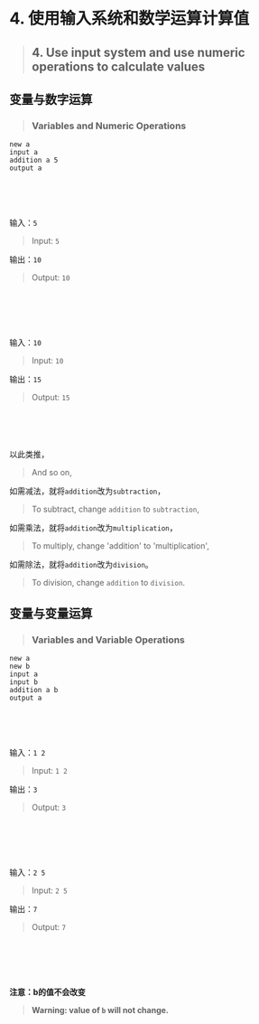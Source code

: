 # 4. 使用输入系统和数学运算计算值
> ## 4. Use input system and use numeric operations to calculate values

## 变量与数字运算
> ### Variables and Numeric Operations
```junlang
new a
input a
addition a 5
output a
```

<br/>
<br/>
<br/>

输入：`5`

> Input: `5`

输出：`10`

> Output: `10`

<br/>
<br/>
<br/>
<br/>

输入：`10`

> Input: `10`

输出：`15`

> Output: `15`

<br/>
<br/>
<br/>
<br/>
以此类推，

> And so on,

如需减法，就将`addition`改为`subtraction`，

> To subtract, change `addition` to `subtraction`,

如需乘法，就将`addition`改为`multiplication`，

> To multiply, change 'addition' to 'multiplication',

如需除法，就将`addition`改为`division`。

> To division, change `addition` to `division`.


## 变量与变量运算
> ### Variables and Variable Operations
```junlang
new a
new b
input a
input b 
addition a b
output a
```
<br/>
<br/>
<br/>

输入：`1 2`

> Input: `1 2`

输出：`3`

> Output: `3`

<br/>
<br/>
<br/>
<br/>

输入：`2 5`

> Input: `2 5`

输出：`7`

> Output: `7`

<br/>
<br/>
<br/>
<br/>

**注意：b的值不会改变**
> **Warning: value of `b` will not change.**